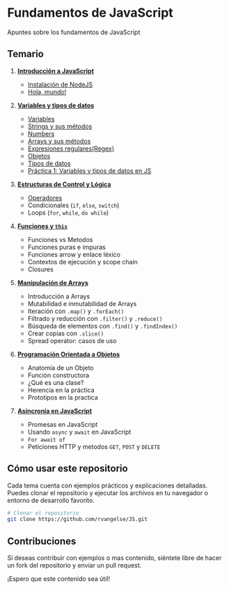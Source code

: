 # Fundamentos de JavaScript

Apuntes sobre los fundamentos de JavaScript 

## Temario

1. [**Introducción a JavaScript**](intro.md)  
   - [Instalación de NodeJS](intro.md#instalación-de-nodejs) 
   - [Hola, mundo!](intro.md#hola-mundo)

2. [**Variables y tipos de datos**](datos.md)
   - [Variables](datos.md#variables)
   - [Strings y sus métodos](datos.md#texto)
   - [Numbers](datos.md#número)
   - [Arrays y sus métodos](datos.md#arrays-y-sus-métodos)
   - [Expresiones regulares(Regex)](datos.md#expresiones-regulares-regex)
   - [Objetos](datos.md#objetos)
   - [Tipos de datos](datos.md#tipos-de-datos)
   - [Práctica 1: Variables y tipos de datos en JS](datos.md#práctica-1-variables-y-tipos-de-datos-en-js)

3. [**Estructuras de Control y Lógica**](control.md)
   - [Operadores](control.md#operadores)
   - Condicionales (`if`, `else`, `switch`)  
   - Loops (`for`, `while`, `do while`)  

4. [**Funciones y `this`**](funciones.js)  
   - Funciones vs Metodos 
   - Funciones puras e impuras  
   - Funciones arrow y enlace léxico
   - Contextos de ejecución y scope chain
   - Closures  

5. [**Manipulación de Arrays**](arrays.js)
   - Introducción a Arrays
   - Mutabilidad e inmutabilidad de Arrays
   - Iteración con `.map()` y `.forEach()`
   - Filtrado y reducción con `.filter()` y `.reduce()` 
   - Búsqueda de elementos con `.find()` y `.findIndex()`
   - Crear copias con `.slice()`
   - Spread operator: casos de uso 

6. [**Programación Orientada a Objetos**](objetos.js)  
   - Anatomía de un Objeto  
   - Función constructora
   - ¿Qué es una clase?
   - Herencia en la práctica
   - Prototipos en la practica 

7. [**Asincronía en JavaScript**](asincronia/asincronia.js)  
   - Promesas en JavaScript  
   - Usando `async` y `await` en JavaScript  
   - `For await of`
   - Peticiones HTTP y metodos `GET`, `POST` y `DELETE`

## Cómo usar este repositorio

Cada tema cuenta con ejemplos prácticos y explicaciones detalladas. Puedes clonar el repositorio y ejecutar los archivos en tu navegador o entorno de desarrollo favorito.

```sh
# Clonar el repositorio
git clone https://github.com/rvangelse/JS.git

```

## Contribuciones

Si deseas contribuir con ejemplos o mas contenido, siéntete libre de hacer un fork del repositorio y enviar un pull request.

¡Espero que este contenido sea útil! 

